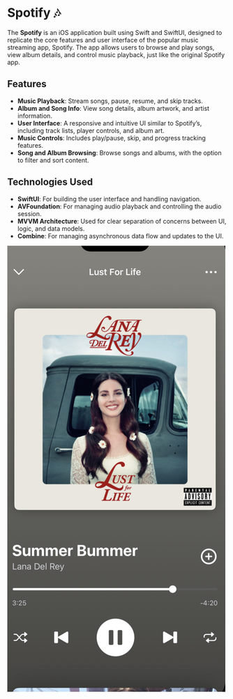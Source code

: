 # Spotify 🎶

The **Spotify** is an iOS application built using Swift and SwiftUI, designed to replicate the core features and user interface of the popular music streaming app, Spotify. The app allows users to browse and play songs, view album details, and control music playback, just like the original Spotify app.

## Features

- **Music Playback**: Stream songs, pause, resume, and skip tracks.
- **Album and Song Info**: View song details, album artwork, and artist information.
- **User Interface**: A responsive and intuitive UI similar to Spotify’s, including track lists, player controls, and album art.
- **Music Controls**: Includes play/pause, skip, and progress tracking features.
- **Song and Album Browsing**: Browse songs and albums, with the option to filter and sort content.

## Technologies Used

- **SwiftUI**: For building the user interface and handling navigation.
- **AVFoundation**: For managing audio playback and controlling the audio session.
- **MVVM Architecture**: Used for clear separation of concerns between UI, logic, and data models.
- **Combine**: For managing asynchronous data flow and updates to the UI.

![Player](player.png)
